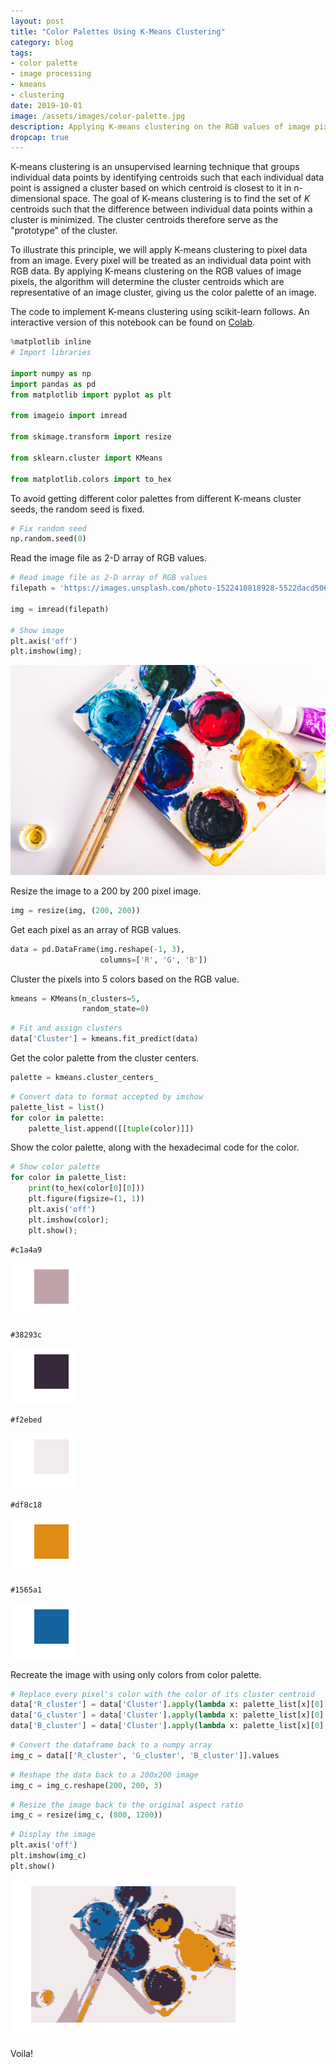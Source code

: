 ```yaml
---
layout: post
title: "Color Palettes Using K-Means Clustering"
category: blog
tags: 
- color palette 
- image processing 
- kmeans 
- clustering
date: 2019-10-01
image: /assets/images/color-palette.jpg
description: Applying K-means clustering on the RGB values of image pixels will give the color palette of an image. 
dropcap: true
---
```


K-means clustering is an unsupervised learning technique that groups individual data points by identifying centroids such that each individual data point is assigned a cluster based on which centroid is closest to it in n-dimensional space. The goal of K-means clustering is to find the set of *K* centroids such that the difference between individual data points within a cluster is minimized. The cluster centroids therefore serve as the "prototype" of the cluster.

To illustrate this principle, we will apply K-means clustering to pixel data from an image. Every pixel will be treated as an individual data point with RGB data. By applying K-means clustering on the RGB values of image pixels, the algorithm will determine the cluster centroids which are representative of an image cluster, giving us the color palette of an image. 

The code to implement K-means clustering using scikit-learn follows. An interactive version of this notebook can be found on [Colab](https://colab.research.google.com/drive/1EWcej7Hm2F_tGf7-SB2UX6uJ-5QvCEKb).

```python
%matplotlib inline
# Import libraries

import numpy as np
import pandas as pd
from matplotlib import pyplot as plt

from imageio import imread

from skimage.transform import resize

from sklearn.cluster import KMeans

from matplotlib.colors import to_hex
```

To avoid getting different color palettes from different K-means cluster seeds, the random seed is fixed.

```python
# Fix random seed
np.random.seed(0)
```

Read the image file as 2-D array of RGB values.

```python
# Read image file as 2-D array of RGB values
filepath = 'https://images.unsplash.com/photo-1522410818928-5522dacd5066'

img = imread(filepath)

# Show image
plt.axis('off')
plt.imshow(img);
```

![img](/assets/images/color-palette.jpg)

Resize the image to a 200 by 200 pixel image.

```python
img = resize(img, (200, 200))
```

Get each pixel as an array of RGB values.

```python
data = pd.DataFrame(img.reshape(-1, 3),
                    columns=['R', 'G', 'B'])
```

Cluster the pixels into 5 colors based on the RGB value.

```python
kmeans = KMeans(n_clusters=5,
                random_state=0)
```

```python
# Fit and assign clusters
data['Cluster'] = kmeans.fit_predict(data)
```

Get the color palette from the cluster centers.

```python
palette = kmeans.cluster_centers_
```

```python
# Convert data to format accepted by imshow
palette_list = list()
for color in palette:
    palette_list.append([[tuple(color)]])
```

Show the color palette, along with the hexadecimal code for the color.

```python
# Show color palette
for color in palette_list:
    print(to_hex(color[0][0]))
    plt.figure(figsize=(1, 1))
    plt.axis('off')
    plt.imshow(color);
    plt.show();
```

```
#c1a4a9
```



![png](/assets/images/palette-1.png)

```
#38293c
```



![png](/assets/images/palette-2.png)

```
#f2ebed
```



![png](/assets/images/palette-3.png)

```
#df8c18
```



![png](/assets/images/palette-4.png)

```
#1565a1
```



![png](/assets/images/palette-5.png)

Recreate the image with using only colors from color palette.

```python
# Replace every pixel's color with the color of its cluster centroid
data['R_cluster'] = data['Cluster'].apply(lambda x: palette_list[x][0][0][0])
data['G_cluster'] = data['Cluster'].apply(lambda x: palette_list[x][0][0][1])
data['B_cluster'] = data['Cluster'].apply(lambda x: palette_list[x][0][0][2])
```

```python
# Convert the dataframe back to a numpy array
img_c = data[['R_cluster', 'G_cluster', 'B_cluster']].values
```

```python
# Reshape the data back to a 200x200 image
img_c = img_c.reshape(200, 200, 3)
```

```python
# Resize the image back to the original aspect ratio
img_c = resize(img_c, (800, 1200))
```

```python
# Display the image
plt.axis('off')
plt.imshow(img_c)
plt.show()
```

![png](/assets/images/color-palette-clustered.png)

Voila!